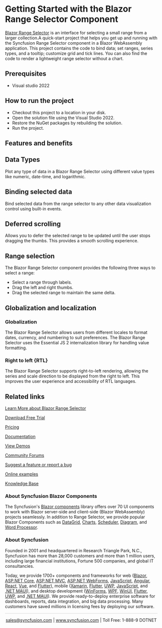 # Getting Started with the Blazor Range Selector Component

[Blazor Range Selector](https://www.syncfusion.com/blazor-components/blazor-range-selector?utm_source=github&utm_medium=listing&utm_campaign=blazor-range-selector-github-samples) is an interface for selecting a small range from a larger collection.A quick-start project that helps you get up and running with the Syncfusion Range Selector component in a Blazor WebAssembly application. This project contains the code to bind data; set ranges, series types, and a tooltip; customize grid and tick lines. You can also find the code to render a lightweight range selector without a chart.

## Prerequisites

* Visual studio 2022

## How to run the project

* Checkout this project to a location in your disk.
* Open the solution file using the Visual Studio 2022.
* Restore the NuGet packages by rebuilding the solution.
* Run the project.

## Features and benefits
## Data Types
Plot any type of data in a Blazor Range Selector using different value types like numeric, date-time, and logarithmic.

## Binding selected data
Bind selected data from the range selector to any other data visualization control using built-in events.

## Deferred scrolling

Allows you to defer the selected range to be updated until the user stops dragging the thumbs. This provides a smooth scrolling experience.

## Range selection
The Blazor Range Selector component provides the following three ways to select a range:

* Select a range through labels.
* Drag the left and right thumbs.
* Drag the selected range to maintain the same delta.

## Globalization and localization 

### Globalization

The Blazor Range Selector allows users from different locales to format dates, currency, and numbering to suit preferences. The Blazor Range Selector uses the Essential JS 2 internalization library for handling value formatting.

### Right to left {RTL}

The Blazor Range Selector supports right-to-left rendering, allowing the series and scale direction to be displayed from the right to left. This improves the user experience and accessibility of RTL languages.

## Related links
[Learn More about Blazor Range Selector](https://www.syncfusion.com/blazor-components/blazor-range-selector?utm_source=github&utm_medium=listing&utm_campaign=blazor-range-selector-github-samples)

[Download Free Trial](https://www.syncfusion.com/downloads/blazor?utm_source=github&utm_medium=listing&utm_campaign=blazor-range-selector-github-samples)

[Pricing](https://www.syncfusion.com/sales/products/blazor?utm_source=github&utm_medium=listing&utm_campaign=blazor-range-selector-github-samples)

[Documentation](https://blazor.syncfusion.com/documentation/range-selector/getting-started?utm_source=github&utm_medium=listing&utm_campaign=blazor-range-selector-github-samples)

[View Demos](https://github.com/SyncfusionExamples/getting-started-with-blazor-range-selector-component.git?utm_source=github&utm_medium=listing&utm_campaign=blazor-range-selector-github-samples)

[Community Forums](https://www.syncfusion.com/forums/blazor-components?utm_source=github&utm_medium=listing&utm_campaign=blazor-range-selector-github-samples)

[Suggest a feature or report a bug](https://www.syncfusion.com/feedback/blazor-components?utm_source=github&utm_medium=listing&utm_campaign=blazor-range-selector-github-samples)

[Online examples](https://blazor.syncfusion.com/demos/range-selector/range-navigator?utm_source=github&utm_medium=listing&utm_campaign=blazor-range-selector-github-samples)

[Knowledge Base](https://www.syncfusion.com/kb/blazor-components?utm_source=github&utm_medium=listing&utm_campaign=blazor-range-selector-github-samples)

### About Syncfusion Blazor Components
The Syncfusion's [Blazor components](https://www.syncfusion.com/blazor-components?utm_source=github&utm_medium=listing&utm_campaign=blazor-range-selector-github-samples) library offers over 70 UI components to work with Blazor server-side and client-side (Blazor WebAssembly) projects seamlessly. In addition to Range Selector, we provide popular Blazor Components such as [DataGrid](https://www.syncfusion.com/blazor-range-selector-components/blazor-datagrid?utm_source=github&utm_medium=listing&utm_campaign=blazor-range-selector-github-samples), [Charts](https://www.syncfusion.com/blazor-components/blazor-charts?utm_source=github&utm_medium=listing&utm_campaign=blazor-range-selector-github-samples), [Scheduler](https://www.syncfusion.com/blazor-components/blazor-scheduler?utm_source=github&utm_medium=listing&utm_campaign=blazor-range-selector-github-samples), [Diagram](https://www.syncfusion.com/blazor-components/blazor-diagram?utm_source=github&utm_medium=listing&utm_campaign=blazor-range-selector-github-samples), and [Word Processor](https://www.syncfusion.com/blazor-components/blazor-word-processor?utm_source=github&utm_medium=listing&utm_campaign=blazor-range-selector-github-samples).

### About Syncfusion

Founded in 2001 and headquartered in Research Triangle Park, N.C., Syncfusion has more than 28,000 customers and more than 1 million users, including large financial institutions, Fortune 500 companies, and global IT consultancies.

Today, we provide 1700+ components and frameworks for web ([Blazor](https://www.syncfusion.com/blazor-components?utm_source=github&utm_medium=listing&utm_campaign=blazor-range-selector-github-samples), [ASP.NET Core](https://www.syncfusion.com/aspnet-core-ui-controls?utm_source=github&utm_medium=listing&utm_campaign=blazor-range-selector-github-samples), [ASP.NET MVC](https://www.syncfusion.com/aspnet-mvc-ui-controls?utm_source=github&utm_medium=listing&utm_campaign=blazor-range-selector-github-samples), [ASP.NET WebForms](https://www.syncfusion.com/jquery/aspnet-webforms-ui-controls?utm_source=github&utm_medium=listing&utm_campaign=blazor-range-selector-github-samples), [JavaScript](https://www.syncfusion.com/javascript-ui-controls?utm_source=github&utm_medium=listing&utm_campaign=blazor-range-selector-github-samples), [Angular](https://www.syncfusion.com/angular-ui-components?utm_source=github&utm_medium=listing&utm_campaign=blazor-range-selector-github-samples), [React](https://www.syncfusion.com/react-ui-components?utm_source=github&utm_medium=listing&utm_campaign=blazor-range-selector-github-samples), [Vue](https://www.syncfusion.com/vue-ui-components?utm_source=github&utm_medium=listing&utm_campaign=blazor-range-selector-github-samples), and [Flutter](https://www.syncfusion.com/flutter-widgets?utm_source=github&utm_medium=listing&utm_campaign=blazor-range-selector-github-samples)), mobile ([Xamarin](https://www.syncfusion.com/xamarin-ui-controls?utm_source=github&utm_medium=listing&utm_campaign=blazor-range-selector-github-samples), [Flutter](https://www.syncfusion.com/flutter-widgets?utm_source=github&utm_medium=listing&utm_campaign=blazor-range-selector-github-samples), [UWP](https://www.syncfusion.com/uwp-ui-controls?utm_source=github&utm_medium=listing&utm_campaign=blazor-range-selector-github-samples), [JavaScript](https://www.syncfusion.com/javascript-ui-controls?utm_source=github&utm_medium=listing&utm_campaign=blazor-range-selector-github-samples), and [.NET MAUI](https://www.syncfusion.com/maui-controls?utm_source=github&utm_medium=listing&utm_campaign=blazor-range-selector-github-samples)), and desktop development ([WinForms](https://www.syncfusion.com/winforms-ui-controls?utm_source=github&utm_medium=listing&utm_campaign=blazor-range-selector-github-samples), [WPF](https://www.syncfusion.com/wpf-controls?utm_source=github&utm_medium=listing&utm_campaign=blazor-range-selector-github-samples), [WinUI](https://www.syncfusion.com/winui-controls?utm_source=github&utm_medium=listing&utm_campaign=blazor-range-selector-github-samples), [Flutter](https://www.syncfusion.com/flutter-widgets?utm_source=github&utm_medium=listing&utm_campaign=blazor-range-selector-github-samples), [UWP](https://www.syncfusion.com/uwp-ui-controls?utm_source=github&utm_medium=listing&utm_campaign=blazor-range-selector-github-samples), and [.NET MAUI](https://www.syncfusion.com/maui-controls?utm_source=github&utm_medium=listing&utm_campaign=blazor-range-selector-github-samples)). We provide ready-to-deploy enterprise software for dashboards, reports, data integration, and big data processing. Many customers have saved millions in licensing fees by deploying our software.

<hr style="height:0.3px;border:none;color:lightgrey;background-color:lightgrey;" />

<p align="center">
<a href="mailto:sales@syncfusion.com?Subject=Syncfusion Blazor Range Selector - GitHub" target="_top">sales@syncfusion.com</a> | <a href="https://www.syncfusion.com?utm_source=github&utm_medium=listing&utm_campaign=blazor-range-selector-github-samples">www.syncfusion.com</a> | Toll Free: 1-888-9 DOTNET <br>
</p>
